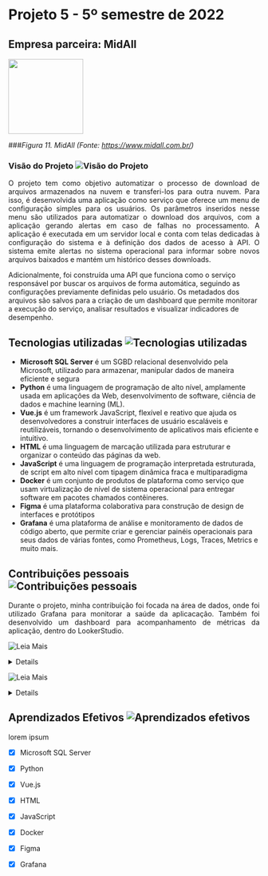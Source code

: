 # Projeto 5 - 5º semestre de 2022
## Empresa parceira: MidAll 

<img src="https://user-images.githubusercontent.com/80851038/163725778-498ec2e9-e8eb-45cf-a586-848e5bb1dd97.png" height="150"/>


###*Figura 11. MidAll (Fonte: https://www.midall.com.br/)*

### Visão do Projeto ![Visão do Projeto](https://img.shields.io/badge/-Visão%20Do%20Projeto-blue)

<p align="justify">
O projeto tem como objetivo automatizar o processo de download de arquivos armazenados na nuvem e transferi-los para outra nuvem. Para isso, é desenvolvida uma aplicação como serviço que oferece um menu de configuração simples para os usuários. Os parâmetros inseridos nesse menu são utilizados para automatizar o download dos arquivos, com a aplicação gerando alertas em caso de falhas no processamento. A aplicação é executada em um servidor local e conta com telas dedicadas à configuração do sistema e à definição dos dados de acesso à API. O sistema emite alertas no sistema operacional para informar sobre novos arquivos baixados e mantém um histórico desses downloads.

Adicionalmente, foi construída uma API que funciona como o serviço responsável por buscar os arquivos de forma automática, seguindo as configurações previamente definidas pelo usuário. Os metadados dos arquivos são salvos para a criação de um dashboard que permite monitorar a execução do serviço, analisar resultados e visualizar indicadores de desempenho.
</p>


## Tecnologias utilizadas ![Tecnologias utilizadas](https://img.shields.io/badge/-Tecnologias%20Utilizadas-blue)

- **Microsoft SQL Server** é um SGBD relacional desenvolvido pela Microsoft, utilizado para armazenar, manipular dados de maneira eficiente e segura 
- **Python** é uma linguagem de programação de alto nível, amplamente usada em aplicações da Web, desenvolvimento de software, ciência de dados e machine learning (ML).
- **Vue.js** é um framework JavaScript, flexível e reativo que ajuda os desenvolvedores a construir interfaces de usuário escaláveis e reutilizáveis, tornando o desenvolvimento de aplicativos mais eficiente e intuitivo.
- **HTML** é uma linguagem de marcação utilizada para estruturar e organizar o conteúdo das páginas da web.  
- **JavaScript** é uma linguagem de programação interpretada estruturada, de script em alto nível com tipagem dinâmica fraca e multiparadigma
- **Docker** é um conjunto de produtos de plataforma como serviço que usam virtualização de nível de sistema operacional para entregar software em pacotes chamados contêineres. 
- **Figma**  é uma plataforma colaborativa para construção de design de interfaces e protótipos
- **Grafana** é uma plataforma de análise e monitoramento de dados de código aberto, que permite criar e gerenciar painéis operacionais para seus dados de várias fontes, como Prometheus, Logs, Traces, Metrics e muito mais. 

## Contribuições pessoais ![Contribuições pessoais](https://img.shields.io/badge/-Contribui%C3%A7%C3%B5es%20Pessoais-blue)

<p align="justify">
Durante o projeto, minha contribuição foi focada na área de dados, onde foi utilizado Grafana para monitorar a saúde da aplicacação. Também foi desenvolvido um dashboard para acompanhamento de métricas da aplicação, dentro do LookerStudio.

</p>

![Leia Mais](https://img.shields.io/badge/-Grafana%20Dashboard-orange) 
  <details>
    <img src="https://github.com/gabrieljssantos/bertoti/assets/48994698/41559113-450e-4169-a480-719eca38e263.png" width="90%" height="90%"/>

  </details>

  ![Leia Mais](https://img.shields.io/badge/-LookerStudio%20Dashboard-orange) 
  <details>
    <img src="https://github.com/gabrieljssantos/bertoti/assets/48994698/1e8887f5-399d-49de-a2f8-cd198fafb3d2" width="90%" height="90%"/>
    <img src="https://github.com/gabrieljssantos/bertoti/assets/48994698/3a917abc-74a6-493e-9d9e-f5c83b04b0ff" width="90%" height="90%"/>
  </details>


## Aprendizados Efetivos ![Aprendizados efetivos](https://img.shields.io/badge/-Aprendizados%20Efeitvos-blue)

lorem ipsum
- [x] Microsoft SQL Server
- [x] Python
- [x] Vue.js
- [x] HTML
- [x] JavaScript
- [x] Docker
- [x] Figma
- [x] Grafana



